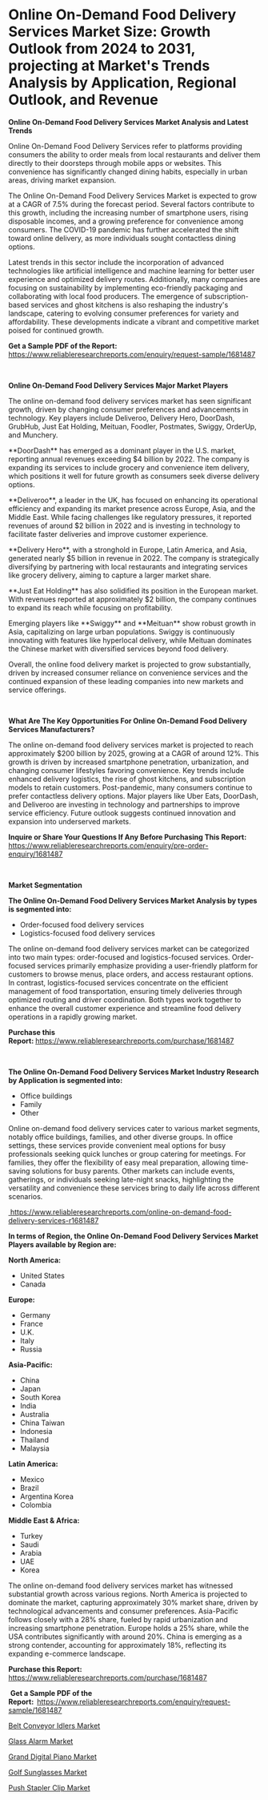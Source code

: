 <p><h1>Online On-Demand Food Delivery Services Market Size: Growth Outlook from 2024 to 2031, projecting at Market's Trends Analysis by Application, Regional Outlook, and Revenue</h1></p><p><strong>Online On-Demand Food Delivery Services Market Analysis and Latest Trends</strong></p>
<p><p>Online On-Demand Food Delivery Services refer to platforms providing consumers the ability to order meals from local restaurants and deliver them directly to their doorsteps through mobile apps or websites. This convenience has significantly changed dining habits, especially in urban areas, driving market expansion.</p><p>The Online On-Demand Food Delivery Services Market is expected to grow at a CAGR of 7.5% during the forecast period. Several factors contribute to this growth, including the increasing number of smartphone users, rising disposable incomes, and a growing preference for convenience among consumers. The COVID-19 pandemic has further accelerated the shift toward online delivery, as more individuals sought contactless dining options.</p><p>Latest trends in this sector include the incorporation of advanced technologies like artificial intelligence and machine learning for better user experience and optimized delivery routes. Additionally, many companies are focusing on sustainability by implementing eco-friendly packaging and collaborating with local food producers. The emergence of subscription-based services and ghost kitchens is also reshaping the industry's landscape, catering to evolving consumer preferences for variety and affordability. These developments indicate a vibrant and competitive market poised for continued growth.</p></p>
<p><strong>Get a Sample PDF of the Report:&nbsp;</strong> <a href="https://www.reliableresearchreports.com/enquiry/request-sample/1681487?utm_campaign=16&utm_medium=2&utm_source=Github&utm_content=ia&utm_term=11122024&utm_id=online-on-demand-food-delivery-services">https://www.reliableresearchreports.com/enquiry/request-sample/1681487</a></p>
<p>&nbsp;</p>
<p><strong>Online On-Demand Food Delivery Services Major Market Players</strong></p>
<p><p>The online on-demand food delivery services market has seen significant growth, driven by changing consumer preferences and advancements in technology. Key players include Deliveroo, Delivery Hero, DoorDash, GrubHub, Just Eat Holding, Meituan, Foodler, Postmates, Swiggy, OrderUp, and Munchery.</p><p>**DoorDash** has emerged as a dominant player in the U.S. market, reporting annual revenues exceeding $4 billion by 2022. The company is expanding its services to include grocery and convenience item delivery, which positions it well for future growth as consumers seek diverse delivery options.</p><p>**Deliveroo**, a leader in the UK, has focused on enhancing its operational efficiency and expanding its market presence across Europe, Asia, and the Middle East. While facing challenges like regulatory pressures, it reported revenues of around $2 billion in 2022 and is investing in technology to facilitate faster deliveries and improve customer experience.</p><p>**Delivery Hero**, with a stronghold in Europe, Latin America, and Asia, generated nearly $5 billion in revenue in 2022. The company is strategically diversifying by partnering with local restaurants and integrating services like grocery delivery, aiming to capture a larger market share.</p><p>**Just Eat Holding** has also solidified its position in the European market. With revenues reported at approximately $2 billion, the company continues to expand its reach while focusing on profitability.</p><p>Emerging players like **Swiggy** and **Meituan** show robust growth in Asia, capitalizing on large urban populations. Swiggy is continuously innovating with features like hyperlocal delivery, while Meituan dominates the Chinese market with diversified services beyond food delivery.</p><p>Overall, the online food delivery market is projected to grow substantially, driven by increased consumer reliance on convenience services and the continued expansion of these leading companies into new markets and service offerings.</p></p>
<p>&nbsp;</p>
<p><strong>What Are The Key Opportunities For Online On-Demand Food Delivery Services Manufacturers?</strong></p>
<p><p>The online on-demand food delivery services market is projected to reach approximately $200 billion by 2025, growing at a CAGR of around 12%. This growth is driven by increased smartphone penetration, urbanization, and changing consumer lifestyles favoring convenience. Key trends include enhanced delivery logistics, the rise of ghost kitchens, and subscription models to retain customers. Post-pandemic, many consumers continue to prefer contactless delivery options. Major players like Uber Eats, DoorDash, and Deliveroo are investing in technology and partnerships to improve service efficiency. Future outlook suggests continued innovation and expansion into underserved markets.</p></p>
<p><strong>Inquire or Share Your Questions If Any Before Purchasing This Report:</strong> <a href="https://www.reliableresearchreports.com/enquiry/pre-order-enquiry/1681487?utm_campaign=16&utm_medium=2&utm_source=Github&utm_content=ia&utm_term=11122024&utm_id=online-on-demand-food-delivery-services">https://www.reliableresearchreports.com/enquiry/pre-order-enquiry/1681487</a></p>
<p>&nbsp;</p>
<p><strong>Market Segmentation</strong></p>
<p><strong>The Online On-Demand Food Delivery Services Market Analysis by types is segmented into:</strong></p>
<p><ul><li>Order-focused food delivery services</li><li>Logistics-focused food delivery services</li></ul></p>
<p><p>The online on-demand food delivery services market can be categorized into two main types: order-focused and logistics-focused services. Order-focused services primarily emphasize providing a user-friendly platform for customers to browse menus, place orders, and access restaurant options. In contrast, logistics-focused services concentrate on the efficient management of food transportation, ensuring timely deliveries through optimized routing and driver coordination. Both types work together to enhance the overall customer experience and streamline food delivery operations in a rapidly growing market.</p></p>
<p><strong>Purchase this Report:&nbsp;</strong><a href="https://www.reliableresearchreports.com/purchase/1681487?utm_campaign=16&utm_medium=2&utm_source=Github&utm_content=ia&utm_term=11122024&utm_id=online-on-demand-food-delivery-services">https://www.reliableresearchreports.com/purchase/1681487</a></p>
<p>&nbsp;</p>
<p><strong>The Online On-Demand Food Delivery Services Market Industry Research by Application is segmented into:</strong></p>
<p><ul><li>Office buildings</li><li>Family</li><li>Other</li></ul></p>
<p><p>Online on-demand food delivery services cater to various market segments, notably office buildings, families, and other diverse groups. In office settings, these services provide convenient meal options for busy professionals seeking quick lunches or group catering for meetings. For families, they offer the flexibility of easy meal preparation, allowing time-saving solutions for busy parents. Other markets can include events, gatherings, or individuals seeking late-night snacks, highlighting the versatility and convenience these services bring to daily life across different scenarios.</p></p>
<p><a href="https://www.reliableresearchreports.com/online-on-demand-food-delivery-services-r1681487?utm_campaign=16&utm_medium=2&utm_source=Github&utm_content=ia&utm_term=11122024&utm_id=online-on-demand-food-delivery-services">&nbsp;https://www.reliableresearchreports.com/online-on-demand-food-delivery-services-r1681487</a></p>
<p><strong>In terms of Region, the Online On-Demand Food Delivery Services Market Players available by Region are:</strong></p>
<p>
    <p> <strong> North America: </strong>
        <ul>
            <li>United States</li>
            <li>Canada</li>
        </ul>
        </p> 
    <p> <strong> Europe: </strong>
        <ul>
            <li>Germany</li>
            <li>France</li>
            <li>U.K.</li>
            <li>Italy</li>
            <li>Russia</li>
        </ul>
        </p> 
    <p> <strong> Asia-Pacific: </strong>
        <ul>
            <li>China</li>
            <li>Japan</li>
            <li>South Korea</li>
            <li>India</li>
            <li>Australia</li>
            <li>China Taiwan</li>
            <li>Indonesia</li>
            <li>Thailand</li>
            <li>Malaysia</li>
        </ul>
        </p> 
    <p> <strong> Latin America: </strong>
        <ul>
            <li>Mexico</li>
            <li>Brazil</li>
            <li>Argentina Korea</li>
            <li>Colombia</li>
        </ul>
        </p> 
    <p> <strong> Middle East & Africa: </strong>
        <ul>
            <li>Turkey</li>
            <li>Saudi</li>
            <li>Arabia</li>
            <li>UAE</li>
            <li>Korea</li>
        </ul>
    </p>
    </p>
<p><p>The online on-demand food delivery services market has witnessed substantial growth across various regions. North America is projected to dominate the market, capturing approximately 30% market share, driven by technological advancements and consumer preferences. Asia-Pacific follows closely with a 28% share, fueled by rapid urbanization and increasing smartphone penetration. Europe holds a 25% share, while the USA contributes significantly with around 20%. China is emerging as a strong contender, accounting for approximately 18%, reflecting its expanding e-commerce landscape.</p></p>
<p><strong>Purchase this Report: </strong><a href="https://www.reliableresearchreports.com/purchase/1681487?utm_campaign=16&utm_medium=2&utm_source=Github&utm_content=ia&utm_term=11122024&utm_id=online-on-demand-food-delivery-services">https://www.reliableresearchreports.com/purchase/1681487</a></p>
<p>&nbsp;<strong>Get a Sample PDF of the Report:&nbsp;&nbsp;</strong><a href="https://www.reliableresearchreports.com/enquiry/request-sample/1681487?utm_campaign=16&utm_medium=2&utm_source=Github&utm_content=ia&utm_term=11122024&utm_id=online-on-demand-food-delivery-services">https://www.reliableresearchreports.com/enquiry/request-sample/1681487</a></p>
<p><strong></strong></p>
<p><p><a href="https://github.com/JosephineMcguire65/Market-Research-Report-List-1/blob/main/belt-conveyor-idlers-market.md?utm_campaign=16&utm_medium=2&utm_source=Github&utm_content=ia&utm_term=11122024&utm_id=online-on-demand-food-delivery-services">Belt Conveyor Idlers Market</a></p><p><a href="https://www.linkedin.com/pulse/glass-alarm-market-expected-grow-impressive-cagr-74-from-z5b1f?utm_campaign=16&utm_medium=2&utm_source=Github&utm_content=ia&utm_term=11122024&utm_id=online-on-demand-food-delivery-services">Glass Alarm Market</a></p><p><a href="https://www.linkedin.com/pulse/grand-digital-piano-market-size-revenue-analysis-cagr-148-tem0f?utm_campaign=16&utm_medium=2&utm_source=Github&utm_content=ia&utm_term=11122024&utm_id=online-on-demand-food-delivery-services">Grand Digital Piano Market</a></p><p><a href="https://www.linkedin.com/pulse/surfing-golf-sunglasses-wave-riding-market-currents-2031-ydwqf?utm_campaign=16&utm_medium=2&utm_source=Github&utm_content=ia&utm_term=11122024&utm_id=online-on-demand-food-delivery-services">Golf Sunglasses Market</a></p><p><a href="https://github.com/YashRP12/Market-Research-Report-List-6/blob/main/push-stapler-clip-market.md?utm_campaign=16&utm_medium=2&utm_source=Github&utm_content=ia&utm_term=11122024&utm_id=online-on-demand-food-delivery-services">Push Stapler Clip Market</a></p></p>